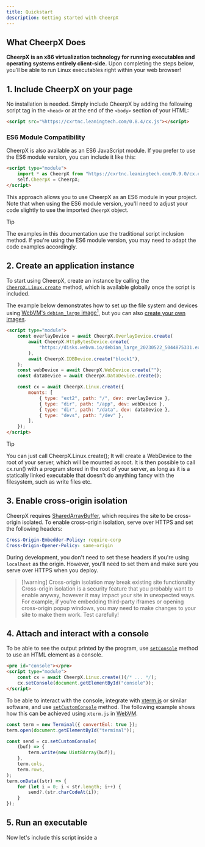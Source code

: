 ```yaml
---
title: Quickstart
description: Getting started with CheerpX
---
```


## What CheerpX Does

**CheerpX is an x86 virtualization technology for running executables and operating systems entirely client-side.** Upon completing the steps below, you’ll be able to run Linux executables right within your web browser!

## 1. Include CheerpX on your page

No installation is needed. Simply include CheerpX by adding the following script tag in the `<head>` or at the end of the `<body>` section of your HTML:

```html
<script src="%https://cxrtnc.leaningtech.com/0.8.4/cx.js"></script>
```

### ES6 Module Compatibility

CheerpX is also available as an ES6 JavaScript module. If you prefer to use the ES6 module version, you can include it like this:

```html
<script type="module">
	import * as CheerpX from "https://cxrtnc.leaningtech.com/0.9.0/cx.esm.js";
	self.CheerpX = CheerpX;
</script>
```

This approach allows you to use CheerpX as an ES6 module in your project. Note that when using the ES6 module version, you'll need to adjust your code slightly to use the imported `CheerpX` object.

> [!tip]
> The examples in this documentation use the traditional script inclusion method. If you're using the ES6 module version, you may need to adapt the code examples accordingly.

## 2. Create an application instance

To start using CheerpX, create an instance by calling the [`CheerpX.Linux.create`](/docs/reference/CheerpX-Linux-create) method, which is available globally once the script is included.

The example below demonstrates how to set up the file system and devices using [WebVM's `debian_large` image](https://github.com/leaningtech/webvm/blob/main/dockerfiles/debian_large)[^compat], but you can also [create your own images](/docs/guides/custom-devices).

```html
<script type="module">
	const overlayDevice = await CheerpX.OverlayDevice.create(
		await CheerpX.HttpBytesDevice.create(
			"https://disks.webvm.io/debian_large_20230522_5044875331.ext2",
		),
		await CheerpX.IDBDevice.create("block1"),
	);
	const webDevice = await CheerpX.WebDevice.create("");
	const dataDevice = await CheerpX.DataDevice.create();

	const cx = await CheerpX.Linux.create({
		mounts: [
			{ type: "ext2", path: "/", dev: overlayDevice },
			{ type: "dir", path: "/app", dev: webDevice },
			{ type: "dir", path: "/data", dev: dataDevice },
			{ type: "devs", path: "/dev" },
		],
	});
</script>
```

> [!tip]
> You can just call CheerpX.Linux.create(); It will create a WebDevice to the root of your server, which will be mounted as root. It is then possible to call cx.run() with a program stored in the root of your server, as long as it is a statically linked executable that doesn't do anything fancy with the filesystem, such as write files etc.

## 3. Enable cross-origin isolation

CheerpX requires [SharedArrayBuffer](https://developer.mozilla.org/en-US/docs/Web/JavaScript/Reference/Global_Objects/SharedArrayBuffer), which requires the site to be cross-origin isolated. To enable cross-origin isolation, serve over HTTPS and set the following headers:

```yaml
Cross-Origin-Embedder-Policy: require-corp
Cross-Origin-Opener-Policy: same-origin
```

During development, you don't need to set these headers if you're using `localhost` as the origin. However, you'll need to set them and make sure you serve over HTTPS when you deploy.

> [!warning] Cross-origin isolation may break existing site functionality
> Cross-origin isolation is a security feature that you probably want to enable anyway, however it may impact your site in unexpected ways. For example, if you're embedding third-party iframes or opening cross-origin popup windows, you may need to make changes to your site to make them work. Test carefully!

## 4. Attach and interact with a console

To be able to see the output printed by the program, use [`setConsole`](/docs/reference/CheerpX-Linux-setConsole) method to use an HTML element as a console.

```html {1,4}
<pre id="console"></pre>
<script type="module">
	const cx = await CheerpX.Linux.create()(/* ... */);
	cx.setConsole(document.getElementById("console"));
</script>
```

To be able to interact with the console, integrate with [xterm.js](https://xtermjs.org/) or similar software, and use [`setCustomConsole`](/docs/reference/CheerpX-Linux-setCustomConsole) method. The following example shows how this can be achieved using `xterm.js` in [WebVM](https://webvm.io).

```js
const term = new Terminal({ convertEol: true });
term.open(document.getElementById("terminal"));

const send = cx.setCustomConsole(
	(buf) => {
		term.write(new Uint8Array(buf));
	},
	term.cols,
	term.rows,
);
term.onData((str) => {
	for (let i = 0; i < str.length; i++) {
		send?.(str.charCodeAt(i));
	}
});
```

## 5. Run an executable

Now let's include this script inside a <script type="module"> tag to [`run`](/docs/reference/CheerpX-Linux-run) bash using CheerpX!

```js
await cx.run("/bin/bash", ["--login"], {
	env: [
		"HOME=/home/user",
		"USER=user",
		"SHELL=/bin/bash",
		"EDITOR=vim",
		"LANG=en_US.UTF-8",
		"LC_ALL=C",
	],
	cwd: "/home/user",
	uid: 1000,
	gid: 1000,
});
```

Now you can interact with the console to run commands. 🎉

---

[^compat]: A virtual system image, such as `debian_large`, is a complete snapshot of an operating system's files and configurations. CheerpX uses this image to simulate a Linux environment within your browser, allowing it to execute applications as if they were running on a native Linux system.
